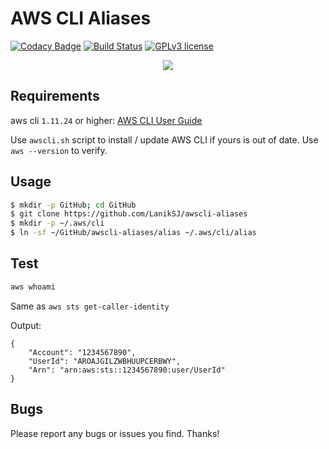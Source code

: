 # AWS CLI Aliases
[![Codacy Badge](https://api.codacy.com/project/badge/Grade/8d6dd836703e4f37a636c7086fedf619)](https://www.codacy.com/app/LanikSJ/awscli-aliases?utm_source=github.com&amp;utm_medium=referral&amp;utm_content=LanikSJ/awscli-aliases&amp;utm_campaign=Badge_Grade) [![Build Status](https://travis-ci.com/LanikSJ/awscli-aliases.svg?branch=master)](https://travis-ci.com/LanikSJ/awscli-aliases) [![GPLv3 license](https://img.shields.io/badge/License-GPLv3-blue.svg)](http://perso.crans.org/besson/LICENSE.html)

<p align="center">
  <a href="https://github.com/LanikSJ/awscli-aliases">
    <img src="https://rawgit.com/LanikSJ/awscli-aliases/master/favicon.ico" />
  </a>
</p>

## Requirements

aws cli ``1.11.24`` or higher:
[AWS CLI User Guide](http://docs.aws.amazon.com/cli/latest/userguide/installing.html)

Use ``awscli.sh`` script to install / update AWS CLI if yours is out of date. Use ``aws --version`` to verify.

## Usage

```bash
$ mkdir -p GitHub; cd GitHub
$ git clone https://github.com/LanikSJ/awscli-aliases
$ mkdir -p ~/.aws/cli
$ ln -sf ~/GitHub/awscli-aliases/alias ~/.aws/cli/alias
```
## Test

```bash
aws whoami
```
Same as ``aws sts get-caller-identity``

Output:

```
{
    "Account": "1234567890",
    "UserId": "AROAJGILZWBHUUPCERBWY",
    "Arn": "arn:aws:sts::1234567890:user/UserId"
}
```
## Bugs

Please report any bugs or issues you find. Thanks!
